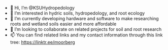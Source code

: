 - 👋 Hi, I’m @KSUHydropedology
- 👀 I’m interested in hydric soils, hydropedology, and root ecology
- 🌱 I’m currently developing hardware and software to make researching roots and wetland soils easier and more affordable
- 💞️ I’m looking to collaborate on related projects for soil and root research
- 📫 You can find related links and my contact information through this link tree: https://linktr.ee/moorberg

<!---
KSUHydropedology/KSUHydropedology is a ✨ special ✨ repository because its `README.md` (this file) appears on your GitHub profile.
You can click the Preview link to take a look at your changes.
--->
